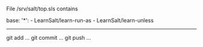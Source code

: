 File /srv/salt/top.sls contains

base:
  '*':
    - LearnSalt/learn-run-as
    - LearnSalt/learn-unless


---------------

git add ...
git commit ...
git push ...

